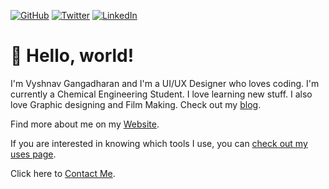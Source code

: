 <p>
	<a href="https://www.github.com/Vyshnav2255"><img src="https://img.shields.io/github/followers/Vyshnav2255.svg?label=GitHub&style=social" alt="GitHub"></a>
	<a href="https://www.twitter.com/_vyshnav_"><img src="https://img.shields.io/twitter/follow/_vyshnav_?label=Twitter&style=social" alt="Twitter"></a>
	<a href="https://www.linkedin.com/in/vyshnav-gangadharan"><img src="https://img.shields.io/badge/LinkedIn--_.svg?style=social&logo=linkedin" alt="LinkedIn"></a>
</p>


# 👋 Hello, world!

I'm Vyshnav Gangadharan and I'm a UI/UX Designer who loves coding. I'm currently a Chemical Engineering Student. I love learning new stuff. I also love Graphic designing and Film Making. Check out my [blog](https://vyshnav.netlify.app/blog/).

Find more about me on my [Website](http://vyshnav.netlify.app/).

If you are interested in knowing which tools I use, you can [check out my uses page](https://vyshnav.netlify.app/more/).

Click here to [Contact Me](https://vyshnav.netlify.app/contact/).

